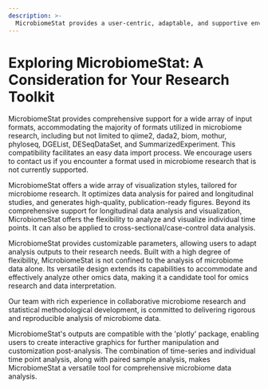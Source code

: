 ```yaml
---
description: >-
  MicrobiomeStat provides a user-centric, adaptable, and supportive environment for insightful microbiome data exploration.
---
```


# Exploring MicrobiomeStat: A Consideration for Your Research Toolkit

MicrobiomeStat provides comprehensive support for a wide array of input formats, accommodating the majority of formats utilized in microbiome research, including but not limited to qiime2, dada2, biom, mothur, phyloseq, DGEList, DESeqDataSet, and SummarizedExperiment. This compatibility facilitates an easy data import process. We encourage users to contact us if you encounter a format used in microbiome research that is not currently supported.

MicrobiomeStat offers a wide array of visualization styles, tailored for microbiome research. It optimizes data analysis for paired and longitudinal studies, and generates high-quality, publication-ready figures. Beyond its comprehensive support for longitudinal data analysis and visualization, MicrobiomeStat offers the flexibility to analyze and visualize individual time points. It can also be applied to cross-sectional/case-control data analysis. 

MicrobiomeStat provides customizable parameters, allowing users to adapt analysis outputs to their research needs. Built with a high degree of flexibility, MicrobiomeStat is not confined to the analysis of microbiome data alone. Its versatile design extends its capabilities to accommodate and effectively analyze other omics data, making it a candidate tool for omics research and data interpretation. 

Our team with rich experience in collaborative microbiome research and statistical methodological development, is committed to delivering rigorous and reproducible analysis of microbiome data.

MicrobiomeStat's outputs are compatible with the 'plotly' package, enabling users to create interactive graphics for further manipulation and customization post-analysis. The combination of time-series and individual time point analysis, along with paired sample analysis, makes MicrobiomeStat a versatile tool for comprehensive microbiome data analysis.

<figure><img src="../.gitbook/assets/DALL·E 2023-10-07 17.57.44 - Illustration of a collaborative research environment. A male scientist with European descent and a female scientist with South Asian descent are discu.png" alt=""><figcaption></figcaption></figure>
